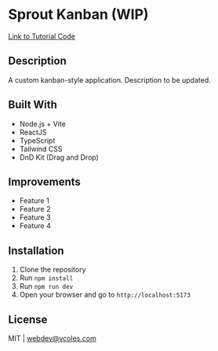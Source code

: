 # Sprout Kanban (WIP)

[Link to Tutorial Code](https://github.com/vcolesdev/vcolesdev-kanban-project)

## Description

A custom kanban-style application. Description to be updated.

## Built With

- Node.js + Vite
- ReactJS
- TypeScript
- Tailwind CSS
- DnD Kit (Drag and Drop)

## Improvements

- Feature 1
- Feature 2
- Feature 3
- Feature 4

## Installation

1. Clone the repository
2. Run `npm install`
3. Run `npm run dev`
4. Open your browser and go to `http://localhost:5173`

## License

MIT | webdev@vcoles.com
